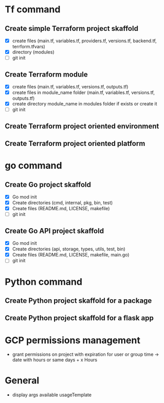 # Tf command
## Create simple Terraform project skaffold
  - [x] create files (main.tf, variables.tf, providers.tf, versions.tf, backend.tf, terrform.tfvars)
  - [x] directory (modules)
  - [ ] git init
## Create Terraform module
  - [x] create files (main.tf, variables.tf, versions.tf, outputs.tf)
  - [x] create files in module_name folder (main.tf, variables.tf, versions.tf, outputs.tf)
  - [x] create directory module_name in modules folder if exists or create it
  - [ ] git init
## Create Terraform project oriented environment
## Create Terraform project oriented platform


# go command
## Create Go project skaffold
  - [x] Go mod init 
  - [x] Create directories (cmd, internal, pkg, bin, test)
  - [x] Create files (README.md, LICENSE, makefile)
  - [ ] git init
## Create Go API project skaffold
  - [x] Go mod init 
  - [x] Create directories (api, storage, types, utils, test, bin)
  - [x] Create files (README.md, LICENSE, makefile, main.go)
  - [ ] git init

# Python command
## Create Python project skaffold for a package
## Create Python project skaffold for a flask app

# GCP permissions management
- grant permissions on project with expiration for user or group
  time -> date with hours or same days + x Hours

# General

- display args available usageTemplate
